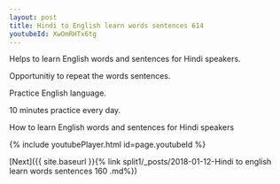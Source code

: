 ```yaml
---
layout: post
title: Hindi to English learn words sentences 614 
youtubeId: XwOmRHTx6tg
---
```

 
 
Helps to learn English words and sentences for Hindi speakers.

Opportunitiy to repeat the words sentences. 

Practice English language. 
 
10 minutes practice every day. 
 
How to learn English words and sentences for Hindi speakers 
 
{% include youtubePlayer.html id=page.youtubeId %}
 
 
[Next]({{ site.baseurl }}{% link  split1/_posts/2018-01-12-Hindi to english learn words sentences 160 .md%})
 
